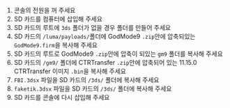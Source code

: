 1. 콘솔의 전원을 꺼 주세요
2. SD 카드를 컴퓨터에 삽입해 주세요
3. SD 카드의 루트에 `3ds` 폴더가 없을 경우 폴더를 만들어 주세요
4. SD 카드의 `/luma/payloads/`폴더에 GodMode9 `.zip`안에 압축되있는 `GodMode9.firm`을 복사해 주세요
5. SD 카드의 루트로 GodMode9 `.zip`안에 압축이 되있는 `gm9` 폴더를 복사해 주세요
6. SD 카드의 `/gm9/` 폴더에 CTRTransfer `.zip`안에 압축되어 있는 11.15.0 CTRTransfer 이미지 `.bin`을 복사해 주세요
7. `FBI.3dsx` 파일을 SD 카드의 `/3ds/` 폴더에 복사해 주세요
8. `faketik.3dsx` 파일을 SD 카드의 `/3ds/` 폴더에 복사해 주세요
9. SD 카드를 콘솔에 다시 삽입해 주세요
